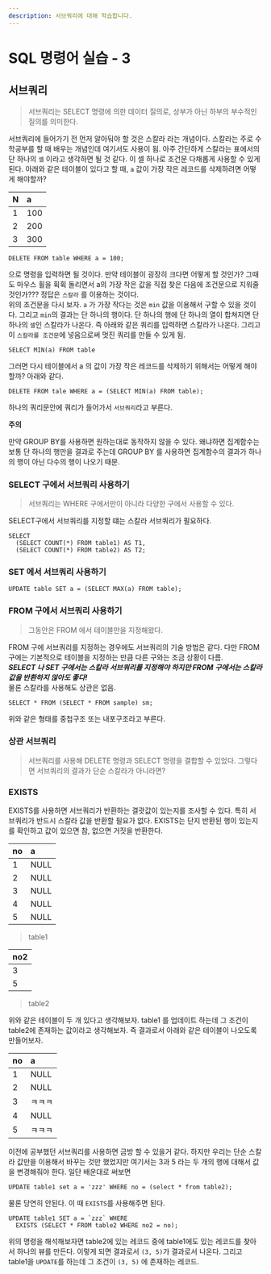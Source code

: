 ```yaml
---
description: 서브쿼리에 대해 학습합니다.
---
```


# SQL 명령어 실습 - 3

## 서브쿼리

> 서브쿼리는 SELECT 명령에 의한 데이터 질의로, 상부가 아닌 하부의 부수적인 질의를 의미한다.

서브쿼리에 들어가기 전 먼저 알아둬야 할 것은 스칼라 라는 개념이다. 스칼라는 주로 수학공부를 할 때 배우는 개념인데 여기서도 사용이 됨. 아주 간단하게 스칼라는 표에서의 단 하나의 `셀` 이라고 생각하면 될 것 같다. 이 셀 하나로 조건문 다채롭게 사용할 수 있게 된다. 아래와 같은 테이블이 있다고 할 때, `a` 값이 가장 작은 레코드를 삭제하려면 어떻게 해야할까?

| N | a |
| :--- | :--- |
| 1 | 100 |
| 2 | 200 |
| 3 | 300 |

```text
DELETE FROM table WHERE a = 100;
```

으로 명령을 입력하면 될 것이다. 만약 테이블이 굉장히 크다면 어떻게 할 것인가? 그때도 마우스 휠을 휙휙 돌리면서 a의 가장 작은 값을 직접 찾은 다음에 조건문으로 지워줄 것인가??? 정답은 `스칼라` 를 이용하는 것이다.  
위의 조건문을 다시 보자. `a` 가 가장 작다는 것은 `min` 값을 이용해서 구할 수 있을 것이다. 그리고 `min`의 결과는 단 하나의 행이다. 단 하나의 행에 단 하나의 열이 합쳐지면 단 하나의 `셀`인 스칼라가 나온다. 즉 아래와 같은 쿼리를 입력하면 스칼라가 나온다. 그리고 이 `스칼라를 조건문`에 넣음으로써 멋진 쿼리를 만들 수 있게 됨.

```text
SELECT MIN(a) FROM table
```

그러면 다시 테이블에서 a 의 값이 가장 작은 레코드를 삭제하기 위해서는 어떻게 해야할까? 아래와 같다.

```text
DELETE FROM tale WHERE a = (SELECT MIN(a) FROM table);
```

하나의 쿼리문안에 쿼리가 들어가서 `서브쿼리`라고 부른다.

**주의**

만약 GROUP BY를 사용하면 원하는대로 동작하지 않을 수 있다. 왜냐하면 집계함수는 보통 단 하나의 행만을 결과로 주는데 GROUP BY 를 사용하면 집계함수의 결과가 하나의 행이 아닌 다수의 행이 나오기 때문.

### **SELECT 구에서 서브쿼리 사용하기**

> 서브쿼리는 WHERE 구에서만이 아니라 다양한 구에서 사용할 수 있다.

SELECT구에서 서브쿼리를 지정할 떄는 스칼라 서브쿼리가 필요하다.

```text
SELECT
  (SELECT COUNT(*) FROM table1) AS T1,
  (SELECT COUNT(*) FROM table2) AS T2;
```

### **SET 에서 서브쿼리 사용하기**

```text
UPDATE table SET a = (SELECT MAX(a) FROM table);
```

### **FROM 구에서 서브쿼리 사용하기**

> 그동안은 FROM 에서 테이블만을 지정해왔다.

FROM 구에 서브쿼리를 지정하는 경우에도 서브쿼리의 기술 방법은 같다. 다만 FROM 구에는 기본적으로 테이블을 지정하는 만큼 다른 구와는 조금 상황이 다름.  
_**SELECT 나 SET 구에서는 스칼라 서브쿼리를 지정해야 하지만 FROM 구에서는 스칼라 값을 반환하지 않아도 좋다!**_  
물론 스칼라를 사용해도 상관은 없음.

```text
SELECT * FROM (SELECT * FROM sample) sm;
```

위와 같은 형태를 중첩구조 또는 내포구조라고 부른다.

### 상관 서브쿼리

> 서브쿼리를 사용해 DELETE 명령과 SELECT 명령을 결합할 수 있었다. 그렇다면 서브쿼리의 결과가 단순 스칼라가 아니라면?

### **EXISTS**

EXISTS를 사용하면 서브쿼리가 반환하는 결괏값이 있는지를 조사할 수 있다. 특히 서브쿼리가 반드시 스칼라 값을 반환할 필요가 없다. EXISTS는 단지 반환된 행이 있는지를 확인하고 값이 있으면 참, 없으면 거짓을 반환한다.

| no | a |
| :--- | :--- |
| 1 | NULL |
| 2 | NULL |
| 3 | NULL |
| 4 | NULL |
| 5 | NULL |

> table1

| no2 |
| :--- |
| 3 |
| 5 |

> table2

위와 같은 테이블이 두 개 있다고 생각해보자. table1 를 업데이트 하는데 그 조건이 table2에 존재하는 값이라고 생각해보자. 즉 결과로서 아래와 같은 테이블이 나오도록 만들어보자.

| no | a |
| :--- | :--- |
| 1 | NULL |
| 2 | NULL |
| 3 | ㅋㅋㅋ |
| 4 | NULL |
| 5 | ㅋㅋㅋ |

이전에 공부했던 서브쿼리를 사용하면 금방 할 수 있을거 같다. 하지만 우리는 단순 스칼라 값만을 이용해서 바꾸는 것만 했었지만 여기서는 3과 5 라는 두 개의 행에 대해서 값을 변경해줘야 한다. 일단 배운대로 써보면

```text
UPDATE table1 set a = 'zzz' WHERE no = (select * from table2);
```

물론 당연히 안된다. 이 때 `EXISTS`를 사용해주면 된다.

```text
UPDATE table1 SET a = `zzz` WHERE
  EXISTS (SELECT * FROM table2 WHERE no2 = no);
```

위의 명령을 해석해보자면 table2에 있는 레코드 중에 table1에도 있는 레코드를 찾아서 하나의 뷰를 만든다. 이렇게 되면 결과로서 `(3, 5)`가 결과로서 나온다. 그리고 table1을 `UPDATE`를 하는데 그 조건이 `(3, 5)` 에 존재하는 레코드.

